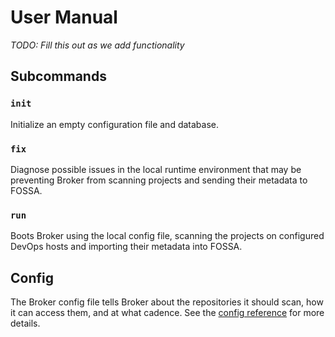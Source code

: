 # User Manual

_TODO: Fill this out as we add functionality_

## Subcommands

### `init`

Initialize an empty configuration file and database.

### `fix`

Diagnose possible issues in the local runtime environment that may be preventing
Broker from scanning projects and sending their metadata to FOSSA.

### `run`

Boots Broker using the local config file, scanning the projects on
configured DevOps hosts and importing their metadata into FOSSA.

## Config

The Broker config file tells Broker about the repositories it should scan, how it can access them, and at what cadence.
See the [config reference](./reference/config.md) for more details.
